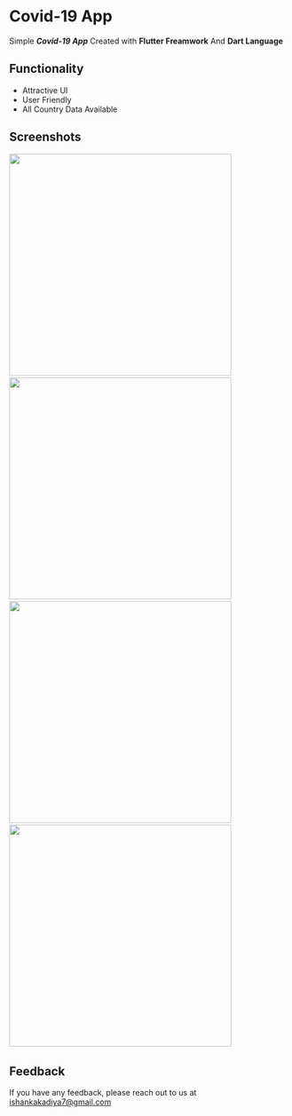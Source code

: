 # Covid-19 App

Simple ***Covid-19 App*** Created with **Flutter Freamwork** And **Dart Language**


## Functionality

- Attractive UI
- User Friendly
- All Country Data Available

## Screenshots 

<img src="https://user-images.githubusercontent.com/113764228/199968069-c8052dd4-677b-4789-8abf-e23215f7781a.jpg" width="400"> &nbsp; 
<img src="https://user-images.githubusercontent.com/113764228/199968043-3c9aad6c-c19f-4629-b5b7-34a29d1026a5.jpg" width="400"> &nbsp; 
<img src="https://user-images.githubusercontent.com/113764228/199968056-c61cc1d5-54ea-4a93-bc8d-5a67bb1502c7.jpg" width="400"> &nbsp; 
<img src="https://user-images.githubusercontent.com/113764228/199968066-0167a7d6-2232-4455-b529-2deb19660d05.jpg" width="400"> &nbsp; 



## Feedback

If you have any feedback, please reach out to us at ishankakadiya7@gmail.com

